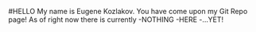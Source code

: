 #HELLO
My name is Eugene Kozlakov. You have come upon my Git Repo page! As of right now there is currently 
  -NOTHING
  -HERE
  -...YET!
